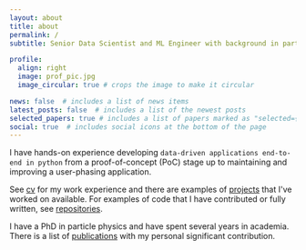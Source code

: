 ```yaml
---
layout: about
title: about
permalink: /
subtitle: Senior Data Scientist and ML Engineer with background in particle physics

profile:
  align: right
  image: prof_pic.jpg
  image_circular: true # crops the image to make it circular

news: false  # includes a list of news items
latest_posts: false  # includes a list of the newest posts
selected_papers: true # includes a list of papers marked as "selected={true}"
social: true  # includes social icons at the bottom of the page
---
```


I have hands-on experience developing `data-driven applications end-to-end in python` from a proof-of-concept (PoC)
stage up to maintaining and improving a user-phasing application.

See [cv](https://mlisovyi.github.io/cv/) for my work experience and
there are examples of [projects](https://mlisovyi.github.io/projects/) that I've worked on
available.
For examples of code that I have contributed or fully written, see [repositories](https://mlisovyi.github.io/repositories/).

I have a PhD in particle physics and have spent several years in academia.
There is a list of [publications](https://mlisovyi.github.io/publications/) with my personal significant
contribution.